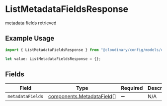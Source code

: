 # ListMetadataFieldsResponse

metadata fields retrieved

## Example Usage

```typescript
import { ListMetadataFieldsResponse } from "@cloudinary/config/models/operations";

let value: ListMetadataFieldsResponse = {};
```

## Fields

| Field                                                                  | Type                                                                   | Required                                                               | Description                                                            |
| ---------------------------------------------------------------------- | ---------------------------------------------------------------------- | ---------------------------------------------------------------------- | ---------------------------------------------------------------------- |
| `metadataFields`                                                       | [components.MetadataField](../../models/components/metadatafield.md)[] | :heavy_minus_sign:                                                     | N/A                                                                    |